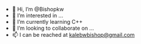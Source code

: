 - 👋 Hi, I’m @Bishopkw
- 👀 I’m interested in ...
- 🌱 I’m currently learning C++
- 💞️ I’m looking to collaborate on ...
- 📫 I can be reached at kalebwbishop@gmail.com

<!---
Bishopkw/Bishopkw is a ✨ special ✨ repository because its `README.md` (this file) appears on your GitHub profile.
You can click the Preview link to take a look at your changes.
--->

